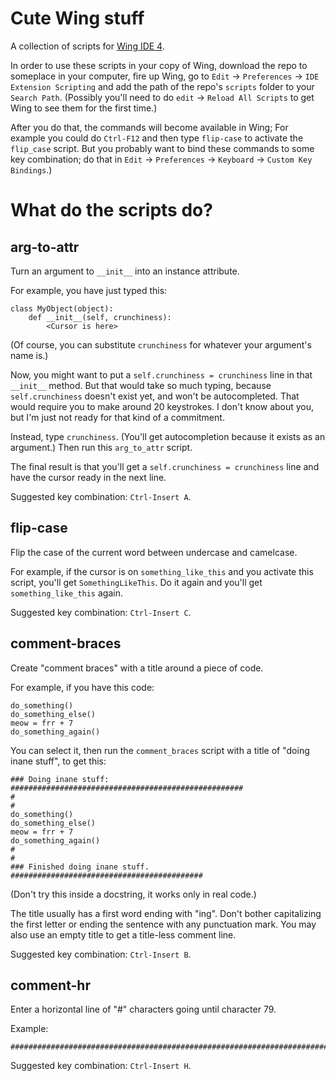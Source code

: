 # Cute Wing stuff #

A collection of scripts for [Wing IDE 4](http://www.wingware.com/).

In order to use these scripts in your copy of Wing, download the repo to
someplace in your computer, fire up Wing, go to `Edit` -> `Preferences` -> `IDE
Extension Scripting` and add the path of the repo's `scripts` folder to your
`Search Path`. (Possibly you'll need to do `edit` -> `Reload All Scripts` to
get Wing to see them for the first time.)

After you do that, the commands will become available in Wing; For example you
could do `Ctrl-F12` and then type `flip-case` to activate the `flip_case`
script. But you probably want to bind these commands to some key combination;
do that in `Edit` -> `Preferences` -> `Keyboard` -> `Custom Key Bindings`.)


# What do the scripts do? #


## arg-to-attr ##

Turn an argument to `__init__` into an instance attribute.
    
For example, you have just typed this:

    class MyObject(object):
        def __init__(self, crunchiness):
            <Cursor is here>
            
(Of course, you can substitute `crunchiness` for whatever your argument's name
is.)

Now, you might want to put a `self.crunchiness = crunchiness` line in that
`__init__` method. But that would take so much typing, because
`self.crunchiness` doesn't exist yet, and won't be autocompleted. That would
require you to make around 20 keystrokes. I don't know about you, but I'm just
not ready for that kind of a commitment.

Instead, type `crunchiness`. (You'll get autocompletion because it exists as an
argument.) Then run this `arg_to_attr` script.

The final result is that you'll get a `self.crunchiness = crunchiness` line and
have the cursor ready in the next line.

Suggested key combination: `Ctrl-Insert A`.


## flip-case ##

Flip the case of the current word between undercase and camelcase.

For example, if the cursor is on `something_like_this` and you activate
this script, you'll get `SomethingLikeThis`. Do it again and you'll get
`something_like_this` again.

Suggested key combination: `Ctrl-Insert C`.


## comment-braces ##

Create "comment braces" with a title around a piece of code.

For example, if you have this code:

    do_something()
    do_something_else()
    meow = frr + 7
    do_something_again()
    
You can select it, then run the `comment_braces` script with a title of
"doing inane stuff", to get this:
    
    ### Doing inane stuff: ####################################################
    #                                                                         #
    do_something()
    do_something_else()
    meow = frr + 7
    do_something_again()
    #                                                                         #
    ### Finished doing inane stuff. ###########################################
    
(Don't try this inside a docstring, it works only in real code.)

The title usually has a first word ending with "ing". Don't bother capitalizing
the first letter or ending the sentence with any punctuation mark. You may also
use an empty title to get a title-less comment line.

Suggested key combination: `Ctrl-Insert B`.


## comment-hr ##

Enter a horizontal line of "#" characters going until character 79.

Example:

    #######################################################################
    
Suggested key combination: `Ctrl-Insert H`.
